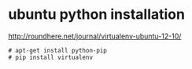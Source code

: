 # ubuntu python installation

http://roundhere.net/journal/virtualenv-ubuntu-12-10/

```
# apt-get install python-pip
# pip install virtualenv
```
